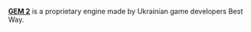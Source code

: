 [**GEM 2**](https://web.archive.org/web/20200217233940/http://eng.bestway.com.ua:80/index.php/game-engine/gem2) is a proprietary engine made by Ukrainian game developers Best Way.